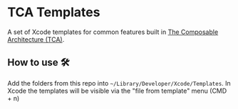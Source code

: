 # TCA Templates

A set of Xcode templates for common features built in [The Composable Architecture (TCA)](https://github.com/pointfreeco/swift-composable-architecture). 

## How to use 🛠
Add the folders from this repo into `~/Library/Developer/Xcode/Templates`. In Xcode the templates will be visible via the "file from template" menu (CMD + n)
